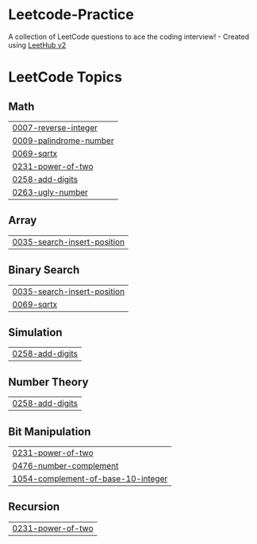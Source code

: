 # Leetcode-Practice
A collection of LeetCode questions to ace the coding interview! - Created using [LeetHub v2](https://github.com/arunbhardwaj/LeetHub-2.0)

<!---LeetCode Topics Start-->
# LeetCode Topics
## Math
|  |
| ------- |
| [0007-reverse-integer](https://github.com/Mohit-Pandey1/Leetcode-Practice/tree/master/0007-reverse-integer) |
| [0009-palindrome-number](https://github.com/Mohit-Pandey1/Leetcode-Practice/tree/master/0009-palindrome-number) |
| [0069-sqrtx](https://github.com/Mohit-Pandey1/Leetcode-Practice/tree/master/0069-sqrtx) |
| [0231-power-of-two](https://github.com/Mohit-Pandey1/Leetcode-Practice/tree/master/0231-power-of-two) |
| [0258-add-digits](https://github.com/Mohit-Pandey1/Leetcode-Practice/tree/master/0258-add-digits) |
| [0263-ugly-number](https://github.com/Mohit-Pandey1/Leetcode-Practice/tree/master/0263-ugly-number) |
## Array
|  |
| ------- |
| [0035-search-insert-position](https://github.com/Mohit-Pandey1/Leetcode-Practice/tree/master/0035-search-insert-position) |
## Binary Search
|  |
| ------- |
| [0035-search-insert-position](https://github.com/Mohit-Pandey1/Leetcode-Practice/tree/master/0035-search-insert-position) |
| [0069-sqrtx](https://github.com/Mohit-Pandey1/Leetcode-Practice/tree/master/0069-sqrtx) |
## Simulation
|  |
| ------- |
| [0258-add-digits](https://github.com/Mohit-Pandey1/Leetcode-Practice/tree/master/0258-add-digits) |
## Number Theory
|  |
| ------- |
| [0258-add-digits](https://github.com/Mohit-Pandey1/Leetcode-Practice/tree/master/0258-add-digits) |
## Bit Manipulation
|  |
| ------- |
| [0231-power-of-two](https://github.com/Mohit-Pandey1/Leetcode-Practice/tree/master/0231-power-of-two) |
| [0476-number-complement](https://github.com/Mohit-Pandey1/Leetcode-Practice/tree/master/0476-number-complement) |
| [1054-complement-of-base-10-integer](https://github.com/Mohit-Pandey1/Leetcode-Practice/tree/master/1054-complement-of-base-10-integer) |
## Recursion
|  |
| ------- |
| [0231-power-of-two](https://github.com/Mohit-Pandey1/Leetcode-Practice/tree/master/0231-power-of-two) |
<!---LeetCode Topics End-->